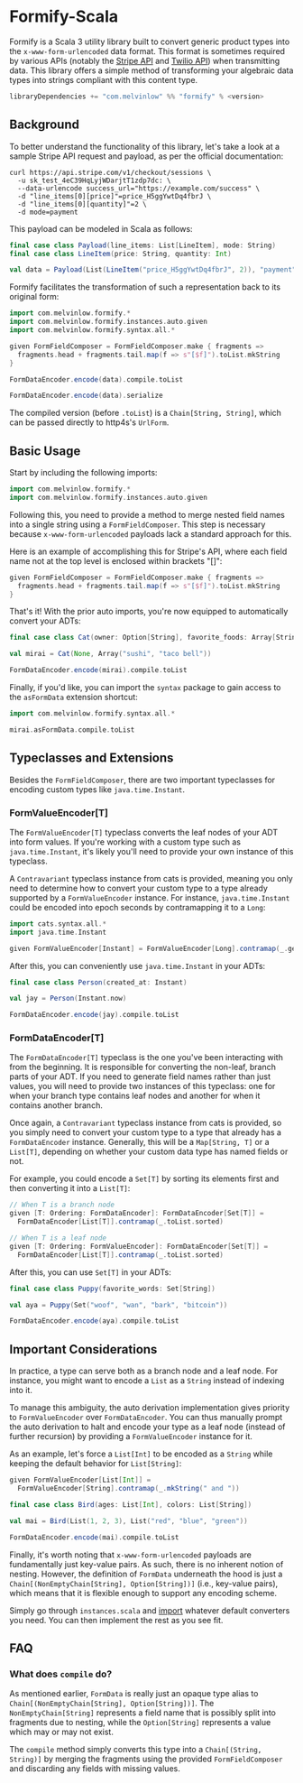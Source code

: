 # Formify-Scala

Formify is a Scala 3 utility library built to convert
generic product types into the `x-www-form-urlencoded` data format.
This format is sometimes required by various APIs (notably
the [Stripe API](https://stripe.com/docs/api)
and [Twilio API](https://www.twilio.com/docs/usage/api))
when transmitting data. This library offers a simple
method of transforming your algebraic data types into strings
compliant with this content type.

```scala
libraryDependencies += "com.melvinlow" %% "formify" % <version>
```

## Background

To better understand the functionality of this library, let's take a look at
a sample Stripe API request and payload, as per the official documentation:

```curl
curl https://api.stripe.com/v1/checkout/sessions \
  -u sk_test_4eC39HqLyjWDarjtT1zdp7dc: \
  --data-urlencode success_url="https://example.com/success" \
  -d "line_items[0][price]"=price_H5ggYwtDq4fbrJ \
  -d "line_items[0][quantity]"=2 \
  -d mode=payment
```

This payload can be modeled in Scala as follows:

```scala mdoc:silent
final case class Payload(line_items: List[LineItem], mode: String)
final case class LineItem(price: String, quantity: Int)

val data = Payload(List(LineItem("price_H5ggYwtDq4fbrJ", 2)), "payment")
```

Formify facilitates the transformation of such a representation back to its original form:

```scala mdoc:invisible
import com.melvinlow.formify.*
import com.melvinlow.formify.instances.auto.given
import com.melvinlow.formify.syntax.all.*

given FormFieldComposer = FormFieldComposer.make { fragments =>
  fragments.head + fragments.tail.map(f => s"[$f]").toList.mkString
}
```

```scala mdoc
FormDataEncoder.encode(data).compile.toList

FormDataEncoder.encode(data).serialize
```

The compiled version (before `.toList`) is a `Chain[String, String]`,
which can be passed directly to http4s's `UrlForm`.

## Basic Usage

Start by including the following imports:

```scala mdoc:reset
import com.melvinlow.formify.*
import com.melvinlow.formify.instances.auto.given
```

Following this, you need to provide a method to merge
nested field names into a single string
using a `FormFieldComposer`. This step is necessary
because `x-www-form-urlencoded` payloads lack a standard approach for this.

Here is an example of accomplishing this for Stripe's API,
where each field name not at the top level is enclosed within brackets "[]":

```scala mdoc
given FormFieldComposer = FormFieldComposer.make { fragments =>
  fragments.head + fragments.tail.map(f => s"[$f]").toList.mkString
}
```

That's it! With the prior auto imports, you're now equipped to automatically convert your ADTs:

```scala mdoc
final case class Cat(owner: Option[String], favorite_foods: Array[String])

val mirai = Cat(None, Array("sushi", "taco bell"))

FormDataEncoder.encode(mirai).compile.toList
```

Finally, if you'd like, you can import the `syntax` package to
gain access to the `asFormData` extension shortcut:

```scala mdoc
import com.melvinlow.formify.syntax.all.*

mirai.asFormData.compile.toList
```

## Typeclasses and Extensions

Besides the `FormFieldComposer`, there are two important
typeclasses for encoding custom types like `java.time.Instant`.

### FormValueEncoder[T]

The `FormValueEncoder[T]` typeclass converts
the leaf nodes of your ADT into form values. If you're working with
a custom type such as `java.time.Instant`, it's likely you'll
need to provide your own instance of this typeclass.

A `Contravariant` typeclass instance from cats is provided,
meaning you only need to determine how to
convert your custom type to a type already
supported by a `FormValueEncoder` instance. For instance, `java.time.Instant` could be encoded into
epoch seconds by contramapping it to a `Long`:

```scala mdoc
import cats.syntax.all.*
import java.time.Instant

given FormValueEncoder[Instant] = FormValueEncoder[Long].contramap(_.getEpochSecond)
```

After this, you can conveniently use `java.time.Instant` in your ADTs:

```scala mdoc
final case class Person(created_at: Instant)

val jay = Person(Instant.now)

FormDataEncoder.encode(jay).compile.toList
```

### FormDataEncoder[T]

The `FormDataEncoder[T]` typeclass is the one you've
been interacting with from the beginning. It is responsible for converting
the non-leaf, branch parts of your ADT. If you need to generate
field names rather than just values, you will need to provide
two instances of this typeclass: one for when your branch type
contains leaf nodes and another for when it contains another branch.

Once again, a `Contravariant` typeclass instance from cats is provided,
so you simply need to convert your custom type to a type that already
has a `FormDataEncoder` instance. Generally, this
will be a `Map[String, T]` or a `List[T]`, depending on whether
your custom data type has named fields or not.

For example, you could encode a `Set[T]` by sorting
its elements first and then converting it into a `List[T]`:

```scala mdoc
// When T is a branch node
given [T: Ordering: FormDataEncoder]: FormDataEncoder[Set[T]] =
  FormDataEncoder[List[T]].contramap(_.toList.sorted)

// When T is a leaf node
given [T: Ordering: FormValueEncoder]: FormDataEncoder[Set[T]] =
  FormDataEncoder[List[T]].contramap(_.toList.sorted)
```

After this, you can use `Set[T]` in your ADTs:

```scala mdoc
final case class Puppy(favorite_words: Set[String])

val aya = Puppy(Set("woof", "wan", "bark", "bitcoin"))

FormDataEncoder.encode(aya).compile.toList
```

## Important Considerations

In practice, a type can serve both as a branch node
and a leaf node. For instance, you might
want to encode a `List` as a `String` instead of indexing into it.

To manage this ambiguity, the auto derivation implementation
gives priority to `FormValueEncoder` over `FormDataEncoder`.
You can thus manually prompt the auto derivation to halt and
encode your type as a leaf node (instead of further recursion)
by providing a `FormValueEncoder` instance for it.

As an example, let's force a `List[Int]` to be encoded as a `String`
while keeping the default behavior for `List[String]`:

```scala mdoc
given FormValueEncoder[List[Int]] =
  FormValueEncoder[String].contramap(_.mkString(" and "))

final case class Bird(ages: List[Int], colors: List[String])

val mai = Bird(List(1, 2, 3), List("red", "blue", "green"))

FormDataEncoder.encode(mai).compile.toList
```

Finally, it's worth noting that `x-www-form-urlencoded` payloads
are fundamentally just key-value pairs. As such, there
is no inherent notion of nesting. However, the definition
of `FormData` underneath the hood is just
a `Chain[(NonEmptyChain[String], Option[String])]` (i.e., key-value pairs),
which means that it is flexible enough to support any encoding scheme.

Simply go through `instances.scala` and
[import](https://docs.scala-lang.org/scala3/reference/contextual/given-imports.html)
whatever default converters you need. You can then implement
the rest as you see fit.

## FAQ

### What does `compile` do?

As mentioned earlier, `FormData` is really just an opaque type alias to
`Chain[(NonEmptyChain[String], Option[String])]`. The
`NonEmptyChain[String]` represents a field name that is possibly split
into fragments due to nesting, while the `Option[String]` represents a
value which may or may not exist.

The `compile` method simply converts this type into a `Chain[(String, String)]`
by merging the fragments using the provided `FormFieldComposer`
and discarding any fields with missing values.
